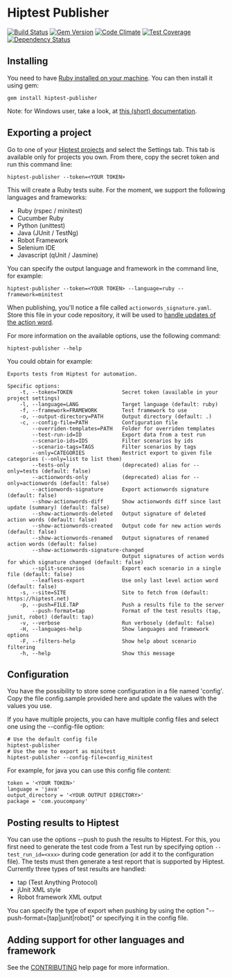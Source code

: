 Hiptest Publisher
==============

[![Build Status](https://travis-ci.org/hiptest/hiptest-publisher.svg?branch=master)](https://travis-ci.org/hiptest/hiptest-publisher)
[![Gem Version](https://badge.fury.io/rb/hiptest-publisher.svg)](http://badge.fury.io/rb/hiptest-publisher)
[![Code Climate](https://codeclimate.com/github/hiptest/hiptest-publisher/badges/gpa.svg)](https://codeclimate.com/github/hiptest/hiptest-publisher)
[![Test Coverage](https://codeclimate.com/github/hiptest/hiptest-publisher/badges/coverage.svg)](https://codeclimate.com/github/hiptest/hiptest-publisher)
[![Dependency Status](https://gemnasium.com/hiptest/hiptest-publisher.svg)](https://gemnasium.com/hiptest/hiptest-publisher)


Installing
----------

You need to have [Ruby installed on your machine](https://www.ruby-lang.org/en/installation/). You can then install it using gem:

```shell
gem install hiptest-publisher
```

Note: for Windows user, take a look, at [this (short) documentation](docs/Windows.md).

Exporting a project
-------------------

Go to one of your [Hiptest projects](https://hiptest.net/#/projects) and select the Settings tab.
This tab is available only for projects you own.
From there, copy the secret token and run this command line:

```shell
hiptest-publisher --token=<YOUR TOKEN>
```

This will create a Ruby tests suite. For the moment, we support the following languages and frameworks:

 - Ruby (rspec / minitest)
 - Cucumber Ruby
 - Python (unittest)
 - Java (JUnit / TestNg)
 - Robot Framework
 - Selenium IDE
 - Javascript (qUnit / Jasmine)

You can specify the output language and framework in the command line, for example:

```shell
hiptest-publisher --token=<YOUR TOKEN> --language=ruby --framework=minitest
```

When publishing, you'll notice a file called ``actionwords_signature.yaml``. Store this file in your code repository, it will be used to [handle updates of the action word](docs/upgrading_actionwords.md).

For more information on the available options, use the following command:

```shell
hiptest-publisher --help
```

You could obtain for example:

```shell
Exports tests from Hiptest for automation.

Specific options:
    -t, --token=TOKEN                Secret token (available in your project settings)
    -l, --language=LANG              Target language (default: ruby)
    -f, --framework=FRAMEWORK        Test framework to use
    -o, --output-directory=PATH      Output directory (default: .)
    -c, --config-file=PATH           Configuration file
        --overriden-templates=PATH   Folder for overriden templates
        --test-run-id=ID             Export data from a test run
        --scenario-ids=IDS           Filter scenarios by ids
        --scenario-tags=TAGS         Filter scenarios by tags
        --only=CATEGORIES            Restrict export to given file categories (--only=list to list them)
        --tests-only                 (deprecated) alias for --only=tests (default: false)
        --actionwords-only           (deprecated) alias for --only=actionwords (default: false)
        --actionwords-signature      Export actionwords signature (default: false)
        --show-actionwords-diff      Show actionwords diff since last update (summary) (default: false)
        --show-actionwords-deleted   Output signature of deleted action words (default: false)
        --show-actionwords-created   Output code for new action words (default: false)
        --show-actionwords-renamed   Output signatures of renamed action words (default: false)
        --show-actionwords-signature-changed
                                     Output signatures of action words for which signature changed (default: false)
        --split-scenarios            Export each scenario in a single file (default: false)
        --leafless-export            Use only last level action word (default: false)
    -s, --site=SITE                  Site to fetch from (default: https://hiptest.net)
    -p, --push=FILE.TAP              Push a results file to the server
        --push-format=tap            Format of the test results (tap, junit, robot) (default: tap)
    -v, --verbose                    Run verbosely (default: false)
    -H, --languages-help             Show languages and framework options
    -F, --filters-help               Show help about scenario filtering
    -h, --help                       Show this message
```

Configuration
-------------

You have the possibility to store some configuration in a file named 'config'. Copy the file config.sample provided here and update the values with the values you use.

If you have multiple projects, you can have multiple config files and select one using the --config-file option:

```shell
# Use the default config file
hiptest-publisher
# Use the one to export as minitest
hiptest-publisher --config-file=config_minitest
```

For example, for java you can use this config file content:

```
token = '<YOUR TOKEN>'
language = 'java'
output_directory = '<YOUR OUTPUT DIRECTORY>'
package = 'com.youcompany'
```

Posting results to Hiptest
--------------------------

You can use the options --push to push the results to Hiptest. For this, you first need to generate the test code from a Test run by specifying option ``--test_run_id=<xxx>`` during code generation (or add it to the configuration file).
The tests must then generate a test report that is supported by Hiptest. Currently three types of test results are handled:
 - tap (Test Anything Protocol)
 - jUnit XML style
 - Robot framework XML output

You can specify the type of export when pushing by using the option "--push-format=[tap|junit|robot]" or specifying it in the config file.

Adding support for other languages and framework
------------------------------------------------

See the [CONTRIBUTING](https://github.com/hiptest/hiptest-publisher/blob/master/docs/CONTRIBUTING.md>) help page for more information.
